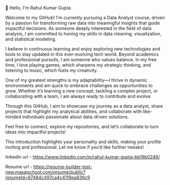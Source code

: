 👋 Hello, I'm Rahul Kumar Gupta

Welcome to my GitHub! I'm currently pursuing a Data Analyst course, driven by a passion for transforming raw data into meaningful insights that guide impactful decisions. As someone deeply interested in the field of data analysis, I am committed to honing my skills in data cleaning, visualization, and statistical modeling.

I believe in continuous learning and enjoy exploring new technologies and tools to stay updated in this ever-evolving tech world. Beyond academics and professional pursuits, I am someone who values balance. In my free time, I love playing games, which sharpens my strategic thinking, and listening to music, which fuels my creativity.

One of my greatest strengths is my adaptability—I thrive in dynamic environments and am quick to embrace challenges as opportunities to grow. Whether it’s learning a new concept, tackling a complex project, or collaborating with a team, I am always ready to contribute and evolve.

Through this GitHub, I aim to showcase my journey as a data analyst, share projects that highlight my analytical abilities, and collaborate with like-minded individuals passionate about data-driven solutions.

Feel free to connect, explore my repositories, and let’s collaborate to turn ideas into impactful projects!

This introduction highlights your personality and skills, making your profile inviting and professional. Let me know if you’d like further tweaks!

linkedin url - https://www.linkedin.com/in/rahul-kumar-gupta-bb18b0248/

Resume url - https://resume-builder-test-new.masaischool.com/resume/public?resumeId=67484c497ca4c4119ea836c9










